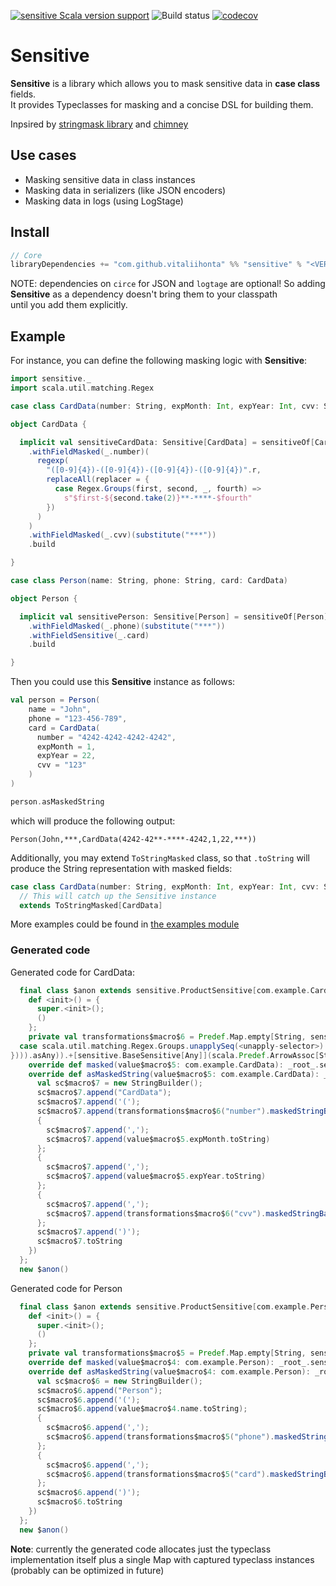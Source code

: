 [![sensitive Scala version support](https://index.scala-lang.org/vitaliihonta/sensitive/sensitive/latest-by-scala-version.svg)](https://index.scala-lang.org/vitaliihonta/sensitive/sensitive)
![Build status](https://github.com/vitaliihonta/sensitive/actions/workflows/publish.yaml/badge.svg)
[![codecov](https://codecov.io/gh/vitaliihonta/sensitive/branch/main/graph/badge.svg?token=T8NBC4R360)](https://codecov.io/gh/vitaliihonta/sensitive)


# Sensitive
**Sensitive** is a library which allows you to mask sensitive data in **case class** fields.  
It provides Typeclasses for masking and a concise DSL for building them.  

Inpsired by [stringmask library](https://github.com/softwaremill/stringmask) and [chimney](https://scalalandio.github.io/chimney/)

## Use cases

- Masking sensitive data in class instances
- Masking data in serializers (like JSON encoders)
- Masking data in logs (using LogStage)

## Install

```sbt
// Core
libraryDependencies += "com.github.vitaliihonta" %% "sensitive" % "<VERSION>"
```

NOTE: dependencies on `circe` for JSON and `logtage` are optional!
So adding **Sensitive** as a dependency doesn't bring them to your classpath  
until you add them explicitly.

## Example

For instance, you can define the following masking logic with **Sensitive**:

```scala
import sensitive._
import scala.util.matching.Regex

case class CardData(number: String, expMonth: Int, expYear: Int, cvv: String)

object CardData {

  implicit val sensitiveCardData: Sensitive[CardData] = sensitiveOf[CardData]
    .withFieldMasked(_.number)(
      regexp(
        "([0-9]{4})-([0-9]{4})-([0-9]{4})-([0-9]{4})".r,
        replaceAll(replacer = {
          case Regex.Groups(first, second, _, fourth) =>
            s"$first-${second.take(2)}**-****-$fourth"
        })
      )
    )
    .withFieldMasked(_.cvv)(substitute("***"))
    .build

}

case class Person(name: String, phone: String, card: CardData)

object Person {

  implicit val sensitivePerson: Sensitive[Person] = sensitiveOf[Person]
    .withFieldMasked(_.phone)(substitute("***"))
    .withFieldSensitive(_.card)
    .build

}
```

Then you could use this **Sensitive** instance as follows:
```scala
val person = Person(
    name = "John",
    phone = "123-456-789",
    card = CardData(
      number = "4242-4242-4242-4242",
      expMonth = 1,
      expYear = 22,
      cvv = "123"
    )
)

person.asMaskedString
```

which will produce the following output:
```
Person(John,***,CardData(4242-42**-****-4242,1,22,***))
```

Additionally, you may extend `ToStringMasked` class, so that `.toString` will produce the String representation with masked fields: 

```scala
case class CardData(number: String, expMonth: Int, expYear: Int, cvv: String) 
  // This will catch up the Sensitive instance
  extends ToStringMasked[CardData]
```

More examples could be found in [the examples module](./examples)

### Generated code

Generated code for CardData:
```scala
  final class $anon extends sensitive.ProductSensitive[com.example.CardData] {
    def <init>() = {
      super.<init>();
      ()
    };
    private val transformations$macro$6 = Predef.Map.empty[String, sensitive.BaseSensitive[Any]].+[sensitive.BaseSensitive[Any]](scala.Predef.ArrowAssoc[String]("number").->[sensitive.BaseSensitive[Any]](sensitive.`package`.regexp(scala.Predef.augmentString("([0-9]{4})-([0-9]{4})-([0-9]{4})-([0-9]{4})").r, sensitive.`package`.replaceAll(((x0$1: scala.util.matching.Regex.Match) => x0$1 match {
  case scala.util.matching.Regex.Groups.unapplySeq(<unapply-selector>) <unapply> ((first @ _), (second @ _), _, (fourth @ _)) => ("".+(first).+("-").+(scala.Predef.augmentString(second).take(2)).+("**-****-").+(fourth): String)
}))).asAny)).+[sensitive.BaseSensitive[Any]](scala.Predef.ArrowAssoc[String]("cvv").->[sensitive.BaseSensitive[Any]](sensitive.`package`.substitute[String]("***").asAny));
    override def masked(value$macro$5: com.example.CardData): _root_.sensitive.Masked[com.example.CardData] = _root_.sensitive.Masked(value$macro$5.copy(number = transformations$macro$6("number").maskBase(value$macro$5.number).asInstanceOf[String], cvv = transformations$macro$6("cvv").maskBase(value$macro$5.cvv).asInstanceOf[String]));
    override def asMaskedString(value$macro$5: com.example.CardData): _root_.sensitive.AsMaskedString[com.example.CardData] = _root_.sensitive.AsMaskedString({
      val sc$macro$7 = new StringBuilder();
      sc$macro$7.append("CardData");
      sc$macro$7.append('(');
      sc$macro$7.append(transformations$macro$6("number").maskedStringBase(value$macro$5.number));
      {
        sc$macro$7.append(',');
        sc$macro$7.append(value$macro$5.expMonth.toString)
      };
      {
        sc$macro$7.append(',');
        sc$macro$7.append(value$macro$5.expYear.toString)
      };
      {
        sc$macro$7.append(',');
        sc$macro$7.append(transformations$macro$6("cvv").maskedStringBase(value$macro$5.cvv))
      };
      sc$macro$7.append(')');
      sc$macro$7.toString
    })
  };
  new $anon()
```
Generated code for Person

```scala
  final class $anon extends sensitive.ProductSensitive[com.example.Person] {
    def <init>() = {
      super.<init>();
      ()
    };
    private val transformations$macro$5 = Predef.Map.empty[String, sensitive.BaseSensitive[Any]].+[sensitive.BaseSensitive[Any]](scala.Predef.ArrowAssoc[String]("phone").->[sensitive.BaseSensitive[Any]](sensitive.`package`.substitute[String]("***").asAny)).+[sensitive.BaseSensitive[Any]](scala.Predef.ArrowAssoc[String]("card").->[sensitive.BaseSensitive[Any]](example.this.CardData.sensitiveCardData.asAny));
    override def masked(value$macro$4: com.example.Person): _root_.sensitive.Masked[com.example.Person] = _root_.sensitive.Masked(value$macro$4.copy(phone = transformations$macro$5("phone").maskBase(value$macro$4.phone).asInstanceOf[String], card = transformations$macro$5("card").maskBase(value$macro$4.card).asInstanceOf[com.example.CardData]));
    override def asMaskedString(value$macro$4: com.example.Person): _root_.sensitive.AsMaskedString[com.example.Person] = _root_.sensitive.AsMaskedString({
      val sc$macro$6 = new StringBuilder();
      sc$macro$6.append("Person");
      sc$macro$6.append('(');
      sc$macro$6.append(value$macro$4.name.toString);
      {
        sc$macro$6.append(',');
        sc$macro$6.append(transformations$macro$5("phone").maskedStringBase(value$macro$4.phone))
      };
      {
        sc$macro$6.append(',');
        sc$macro$6.append(transformations$macro$5("card").maskedStringBase(value$macro$4.card))
      };
      sc$macro$6.append(')');
      sc$macro$6.toString
    })
  };
  new $anon()
```

**Note**: currently the generated code allocates just the typeclass implementation itself plus a single Map with captured typeclass instances (probably can be optimized in future)
